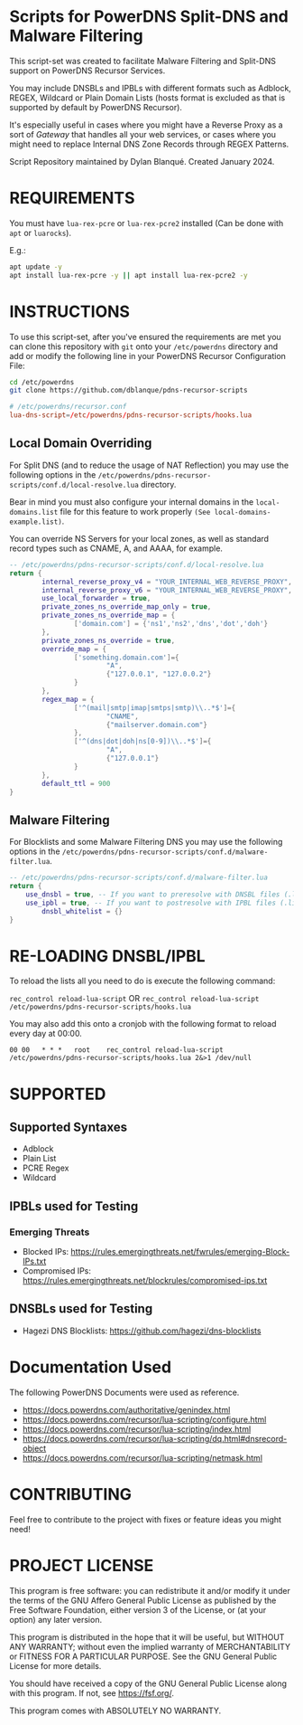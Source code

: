 # Scripts for PowerDNS Split-DNS and Malware Filtering

This script-set was created to facilitate Malware Filtering and Split-DNS support on
PowerDNS Recursor Services.

You may include DNSBLs and IPBLs with different formats such as Adblock, REGEX, Wildcard or
Plain Domain Lists (hosts format is excluded as that is supported by default
by PowerDNS Recursor).

It's especially useful in cases where you might have a Reverse Proxy as a sort of *Gateway*
that handles all your web services, or cases where you might need to replace Internal DNS
Zone Records through REGEX Patterns.

Script Repository maintained by Dylan Blanqué. Created January 2024.

# REQUIREMENTS

You must have `lua-rex-pcre` or `lua-rex-pcre2` installed (Can be done with `apt` or `luarocks`).

E.g.:
```bash
apt update -y
apt install lua-rex-pcre -y || apt install lua-rex-pcre2 -y
```

# INSTRUCTIONS

To use this script-set, after you've ensured the requirements are met you can
clone this repository with `git` onto your `/etc/powerdns` directory and add
or modify the following line in your PowerDNS Recursor Configuration File:

```bash
cd /etc/powerdns
git clone https://github.com/dblanque/pdns-recursor-scripts
```

```conf
# /etc/powerdns/recursor.conf
lua-dns-script=/etc/powerdns/pdns-recursor-scripts/hooks.lua
```

## Local Domain Overriding

For Split DNS (and to reduce the usage of NAT Reflection) you may use the following
options in the `/etc/powerdns/pdns-recursor-scripts/conf.d/local-resolve.lua` directory.

Bear in mind you must also configure your internal domains in the `local-domains.list`
file for this feature to work properly `(See local-domains-example.list)`.

You can override NS Servers for your local zones, as well as standard record types
such as CNAME, A, and AAAA, for example.

```lua
-- /etc/powerdns/pdns-recursor-scripts/conf.d/local-resolve.lua
return {
        internal_reverse_proxy_v4 = "YOUR_INTERNAL_WEB_REVERSE_PROXY",
        internal_reverse_proxy_v6 = "YOUR_INTERNAL_WEB_REVERSE_PROXY",
        use_local_forwarder = true,
        private_zones_ns_override_map_only = true,
        private_zones_ns_override_map = {
                ['domain.com'] = {'ns1','ns2','dns','dot','doh'}
        },
        private_zones_ns_override = true,
        override_map = {
                ['something.domain.com']={
                        "A",
                        {"127.0.0.1", "127.0.0.2"}
                }
        },
        regex_map = {
                ['^(mail|smtp|imap|smtps|smtp)\\..*$']={
                        "CNAME",
                        {"mailserver.domain.com"}
                },
                ['^(dns|dot|doh|ns[0-9])\\..*$']={
                        "A",
                        {"127.0.0.1"}
                }
        },
        default_ttl = 900
}
```

## Malware Filtering

For Blocklists and some Malware Filtering DNS you may use the following
options in the `/etc/powerdns/pdns-recursor-scripts/conf.d/malware-filter.lua`.

```lua
-- /etc/powerdns/pdns-recursor-scripts/conf.d/malware-filter.lua
return {
	use_dnsbl = true, -- If you want to preresolve with DNSBL files (.list|.txt) in the dnsbl.d directory
	use_ipbl = true, -- If you want to postresolve with IPBL files (.list|.txt) in the ipbl.d directory
        dnsbl_whitelist = {}
}
```

# RE-LOADING DNSBL/IPBL

To reload the lists all you need to do is execute the following command:

`rec_control reload-lua-script`
OR
`rec_control reload-lua-script /etc/powerdns/pdns-recursor-scripts/hooks.lua`

You may also add this onto a cronjob with the following format to reload every day at 00:00.

```cron
00 00   * * *   root    rec_control reload-lua-script /etc/powerdns/pdns-recursor-scripts/hooks.lua 2&>1 /dev/null
```

# SUPPORTED

## Supported Syntaxes
* Adblock
* Plain List
* PCRE Regex
* Wildcard

## IPBLs used for Testing

### Emerging Threats
* Blocked IPs: <https://rules.emergingthreats.net/fwrules/emerging-Block-IPs.txt>
* Compromised IPs: <https://rules.emergingthreats.net/blockrules/compromised-ips.txt>

## DNSBLs used for Testing

* Hagezi DNS Blocklists: <https://github.com/hagezi/dns-blocklists>

# Documentation Used

The following PowerDNS Documents were used as reference.

* <https://docs.powerdns.com/authoritative/genindex.html>
* <https://docs.powerdns.com/recursor/lua-scripting/configure.html>
* <https://docs.powerdns.com/recursor/lua-scripting/index.html>
* <https://docs.powerdns.com/recursor/lua-scripting/dq.html#dnsrecord-object>
* <https://docs.powerdns.com/recursor/lua-scripting/netmask.html>

# CONTRIBUTING

Feel free to contribute to the project with fixes or feature ideas you might need!

# PROJECT LICENSE

This program is free software: you can redistribute it and/or modify
it under the terms of the GNU Affero General Public License as published by
the Free Software Foundation, either version 3 of the License, or
(at your option) any later version.

This program is distributed in the hope that it will be useful,
but WITHOUT ANY WARRANTY; without even the implied warranty of
MERCHANTABILITY or FITNESS FOR A PARTICULAR PURPOSE.  See the
GNU General Public License for more details.

You should have received a copy of the GNU General Public License
along with this program.  If not, see <https://fsf.org/>.

This program comes with ABSOLUTELY NO WARRANTY.
